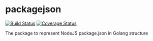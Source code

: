 # packagejson
[![Build Status](https://travis-ci.org/cloudrecipes/packagejson.svg?branch=master)](https://travis-ci.org/cloudrecipes/packagejson)
[![Coverage Status](https://coveralls.io/repos/github/cloudrecipes/packagejson/badge.svg?branch=master)](https://coveralls.io/github/cloudrecipes/packagejson?branch=master)

The package to represent NodeJS package.json in Golang structure
